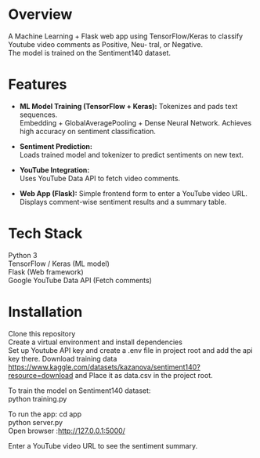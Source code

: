 # Overview

A Machine Learning + Flask web app using TensorFlow/Keras to classify Youtube video comments as Positive, Neu-
tral, or Negative.   
The model is trained on the Sentiment140 dataset. 

# Features

- **ML Model Training (TensorFlow + Keras):**
Tokenizes and pads text sequences.  
Embedding + GlobalAveragePooling + Dense Neural Network. 
Achieves high accuracy on sentiment classification.  

- **Sentiment Prediction:**  
Loads trained model and tokenizer to predict sentiments on new text.  

- **YouTube Integration:**  
Uses YouTube Data API to fetch video comments.  

- **Web App (Flask):**
Simple frontend form to enter a YouTube video URL.  
Displays comment-wise sentiment results and a summary table.  

# Tech Stack
Python 3  
TensorFlow / Keras (ML model)  
Flask (Web framework)  
Google YouTube Data API (Fetch comments)  

# Installation

Clone this repository  
Create a virtual environment and install dependencies   
Set up Youtube API key and create a .env file in project root and add the api key there.
Download training data https://www.kaggle.com/datasets/kazanova/sentiment140?resource=download and Place it as data.csv in the project root.     

To train the model on Sentiment140 dataset:  
python training.py  

To run the app: cd app  
python server.py  
Open browser :http://127.0.0.1:5000/   

Enter a YouTube video URL to see the sentiment summary.  

